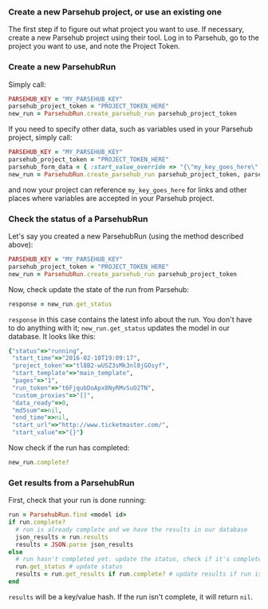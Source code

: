 ### Create a new Parsehub project, or use an existing one
The first step if to figure out what project you want to use. If necessary, create a new Parsehub project using their tool. Log in to Parsehub, go to the project you want to use, and note the Project Token.

### Create a new ParsehubRun
Simply call:
```ruby
PARSEHUB_KEY = "MY_PARSEHUB_KEY"
parsehub_project_token = "PROJECT_TOKEN_HERE"
new_run = ParsehubRun.create_parsehub_run parsehub_project_token
```

If you need to specify other data, such as variables used in your Parsehub project, simply call:
```ruby
PARSEHUB_KEY = "MY_PARSEHUB_KEY"
parsehub_project_token = "PROJECT_TOKEN_HERE"
parsehub_form_data = { :start_value_override => "{\"my_key_goes_here\": \"my_value_goes_here\"}" }
new_run = ParsehubRun.create_parsehub_run parsehub_project_token, parsehub_form_data
```
and now your project can reference `my_key_goes_here` for links and other places where variables are accepted in your Parsehub project.

### Check the status of a ParsehubRun
Let's say you created a new ParsehubRun (using the method described above):
```ruby
PARSEHUB_KEY = "MY_PARSEHUB_KEY"
parsehub_project_token = "PROJECT_TOKEN_HERE"
new_run = ParsehubRun.create_parsehub_run parsehub_project_token
```

Now, check update the state of the run from Parsehub:
```ruby
response = new_run.get_status
```
`response` in this case contains the latest info about the run. You don't have to do anything with it; `new_run.get_status` updates the model in our database. It looks like this:
```ruby
{"status"=>"running",
 "start_time"=>"2016-02-10T19:09:17",
 "project_token"=>"tl8B2-wUSZ3sMk3nl8jGOsyf",
 "start_template"=>"main_template",
 "pages"=>"1",
 "run_token"=>"t6FjqubDoApx8NyRMvSuO2TN",
 "custom_proxies"=>"[]",
 "data_ready"=>0,
 "md5sum"=>nil,
 "end_time"=>nil,
 "start_url"=>"http://www.ticketmaster.com/",
 "start_value"=>"{}"}
 ```

Now check if the run has completed:
```ruby
new_run.complete?
```

### Get results from a ParsehubRun
First, check that your run is done running:
```ruby
run = ParsehubRun.find <model id>
if run.complete?
  # run is already complete and we have the results in our database
  json_results = run.results
  results = JSON.parse json_results
else
  # run hasn't completed yet. update the status, check if it's complete, and then get results
  run.get_status # update status
  results = run.get_results if run.complete? # update results if run is complete
end
```

`results` will be a key/value hash. If the run isn't complete, it will return `nil`.
